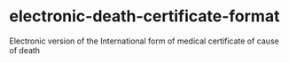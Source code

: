# electronic-death-certificate-format
Electronic version of the International form of medical certificate of cause of death
